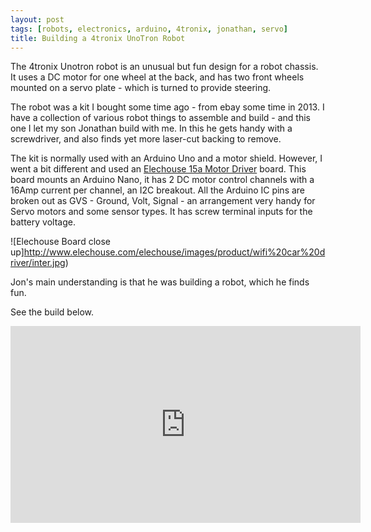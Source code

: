```yaml
---
layout: post
tags: [robots, electronics, arduino, 4tronix, jonathan, servo]
title: Building a 4tronix UnoTron Robot
---
```


The 4tronix Unotron robot is an unusual but fun design for a robot chassis. It uses a DC motor for one wheel at the back, and has 
two front wheels mounted on a servo plate - which is turned to provide steering.

The robot was a kit I bought some time ago - from ebay some time in 2013. I have a collection of various robot things to assemble 
and build - and this one I let my son Jonathan build with me. In this he gets handy with a screwdriver, and also finds yet more laser-cut backing to remove.

The kit is normally used with an Arduino Uno and a motor shield. However, I went a bit different and used an 
[Elechouse 15a Motor Driver](http://www.elechouse.com/elechouse/index.php?main_page=product_info&cPath=74&products_id=2240) board.
This board mounts an Arduino Nano, it has 2 DC motor control channels with a 16Amp current per channel, an I2C breakout. All the Arduino IC pins 
are broken out as GVS - Ground, Volt, Signal - an arrangement very handy for Servo motors and some sensor types. It has screw terminal inputs 
for the battery voltage. 

![Elechouse Board close up]http://www.elechouse.com/elechouse/images/product/wifi%20car%20driver/inter.jpg)

Jon's main understanding is that he was building a robot, which he finds fun.

See the build below.

<div class="embed-responsive embed-responsive-16by9">
<iframe width="560" height="315" src="https://www.youtube.com/embed/HXp9rlYAJKk" frameborder="0" allowfullscreen="True"></iframe>
</div>
